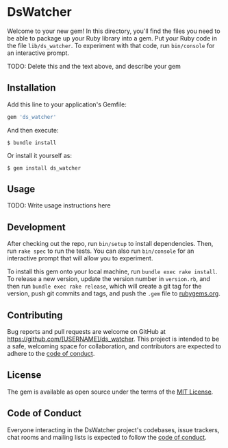 # DsWatcher

Welcome to your new gem! In this directory, you'll find the files you need to be able to package up your Ruby library into a gem. Put your Ruby code in the file `lib/ds_watcher`. To experiment with that code, run `bin/console` for an interactive prompt.

TODO: Delete this and the text above, and describe your gem

## Installation

Add this line to your application's Gemfile:

```ruby
gem 'ds_watcher'
```

And then execute:

    $ bundle install

Or install it yourself as:

    $ gem install ds_watcher

## Usage

TODO: Write usage instructions here

## Development

After checking out the repo, run `bin/setup` to install dependencies. Then, run `rake spec` to run the tests. You can also run `bin/console` for an interactive prompt that will allow you to experiment.

To install this gem onto your local machine, run `bundle exec rake install`. To release a new version, update the version number in `version.rb`, and then run `bundle exec rake release`, which will create a git tag for the version, push git commits and tags, and push the `.gem` file to [rubygems.org](https://rubygems.org).

## Contributing

Bug reports and pull requests are welcome on GitHub at https://github.com/[USERNAME]/ds_watcher. This project is intended to be a safe, welcoming space for collaboration, and contributors are expected to adhere to the [code of conduct](https://github.com/[USERNAME]/ds_watcher/blob/master/CODE_OF_CONDUCT.md).


## License

The gem is available as open source under the terms of the [MIT License](https://opensource.org/licenses/MIT).

## Code of Conduct

Everyone interacting in the DsWatcher project's codebases, issue trackers, chat rooms and mailing lists is expected to follow the [code of conduct](https://github.com/[USERNAME]/ds_watcher/blob/master/CODE_OF_CONDUCT.md).
